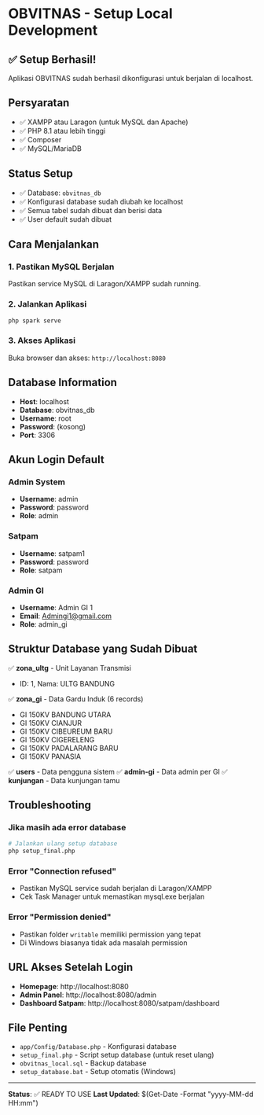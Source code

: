 # OBVITNAS - Setup Local Development

## ✅ Setup Berhasil!

Aplikasi OBVITNAS sudah berhasil dikonfigurasi untuk berjalan di localhost.

## Persyaratan
- ✅ XAMPP atau Laragon (untuk MySQL dan Apache)
- ✅ PHP 8.1 atau lebih tinggi
- ✅ Composer
- ✅ MySQL/MariaDB

## Status Setup
- ✅ Database: `obvitnas_db` 
- ✅ Konfigurasi database sudah diubah ke localhost
- ✅ Semua tabel sudah dibuat dan berisi data
- ✅ User default sudah dibuat

## Cara Menjalankan

### 1. Pastikan MySQL Berjalan
Pastikan service MySQL di Laragon/XAMPP sudah running.

### 2. Jalankan Aplikasi
```bash
php spark serve
```

### 3. Akses Aplikasi
Buka browser dan akses: `http://localhost:8080`

## Database Information
- **Host**: localhost
- **Database**: obvitnas_db
- **Username**: root
- **Password**: (kosong)
- **Port**: 3306

## Akun Login Default

### Admin System
- **Username**: admin
- **Password**: password
- **Role**: admin

### Satpam
- **Username**: satpam1
- **Password**: password
- **Role**: satpam

### Admin GI
- **Username**: Admin GI 1
- **Email**: Admingi1@gmail.com
- **Role**: admin_gi

## Struktur Database yang Sudah Dibuat

✅ **zona_ultg** - Unit Layanan Transmisi
- ID: 1, Nama: ULTG BANDUNG

✅ **zona_gi** - Data Gardu Induk (6 records)
- GI 150KV BANDUNG UTARA
- GI 150KV CIANJUR
- GI 150KV CIBEUREUM BARU
- GI 150KV CIGERELENG
- GI 150KV PADALARANG BARU
- GI 150KV PANASIA

✅ **users** - Data pengguna sistem
✅ **admin-gi** - Data admin per GI
✅ **kunjungan** - Data kunjungan tamu

## Troubleshooting

### Jika masih ada error database
```bash
# Jalankan ulang setup database
php setup_final.php
```

### Error "Connection refused"
- Pastikan MySQL service sudah berjalan di Laragon/XAMPP
- Cek Task Manager untuk memastikan mysql.exe berjalan

### Error "Permission denied"
- Pastikan folder `writable` memiliki permission yang tepat
- Di Windows biasanya tidak ada masalah permission

## URL Akses Setelah Login
- **Homepage**: http://localhost:8080
- **Admin Panel**: http://localhost:8080/admin
- **Dashboard Satpam**: http://localhost:8080/satpam/dashboard

## File Penting
- `app/Config/Database.php` - Konfigurasi database
- `setup_final.php` - Script setup database (untuk reset ulang)
- `obvitnas_local.sql` - Backup database
- `setup_database.bat` - Setup otomatis (Windows)

---
**Status**: ✅ READY TO USE
**Last Updated**: $(Get-Date -Format "yyyy-MM-dd HH:mm") 